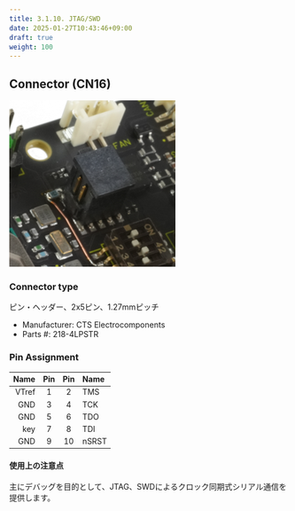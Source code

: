 ```yaml
---
title: 3.1.10. JTAG/SWD
date: 2025-01-27T10:43:46+09:00
draft: true
weight: 100
---
```

## Connector (CN16) #

![Connector_JTAG](images/JTAG_300x300.png)

### Connector type
ピン・ヘッダー、2x5ピン、1.27mmピッチ
* Manufacturer: CTS Electrocomponents
* Parts #: 218-4LPSTR

### Pin Assignment
|Name|Pin|Pin|Name|
|---:|:---:|:---:|:---|
|VTref|1|2|TMS|
|GND|3|4|TCK|
|GND|5|6|TDO|
|key|7|8|TDI|
|GND|9|10|nSRST|

#### 使用上の注意点
主にデバッグを目的として、JTAG、SWDによるクロック同期式シリアル通信を提供します。